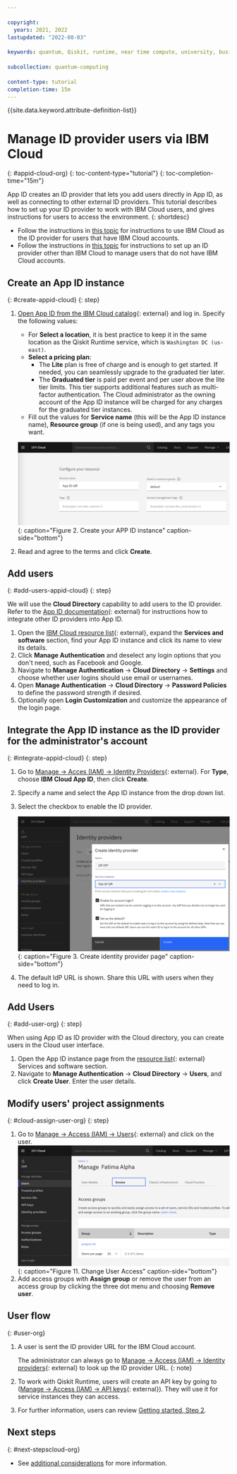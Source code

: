 ```yaml
---

copyright:
  years: 2021, 2022
lastupdated: "2022-08-03"

keywords: quantum, Qiskit, runtime, near time compute, university, business, organization, appid

subcollection: quantum-computing

content-type: tutorial
completion-time: 15m
---
```


{{site.data.keyword.attribute-definition-list}}

# Manage ID provider users via IBM Cloud
{: #appid-cloud-org}
{: toc-content-type="tutorial"}
{: toc-completion-time="15m"}

App ID creates an ID provider that lets you add users directly in App ID, as well as connecting to other external ID providers.  This tutorial describes how to set up your ID provider to work with IBM Cloud users, and gives instructions for users to access the environment.
{: shortdesc}

* Follow the instructions in [this topic](/docs/quantum-computing?topic=quantum-computing-cloud-provider-org) for instructions to use IBM Cloud as the ID provider for users that have IBM Cloud accounts.
* Follow the instructions in [this topic](/docs/quantum-computing?topic=quantum-computing-appid-org) for instructions to set up an ID provider other than IBM Cloud to manage users that do not have IBM Cloud accounts.

## Create an App ID instance
{: #create-appid-cloud}
{: step}

1. [Open App ID from the IBM Cloud catalog](https://cloud.ibm.com/catalog/services/app-id){: external} and log in.  Specify the following values:
    * For **Select a location**, it is best practice to keep it in the same location as the Qiskit Runtime service, which is `Washington DC (us-east)`.
    * **Select a pricing plan**:
       * The **Lite** plan is free of charge and is enough to get started. If needed, you can seamlessly upgrade to the graduated tier later.
       * The **Graduated tier** is paid per event and per user above the lite tier limits. This tier supports additional features such as multi-factor authentication. The Cloud administrator as the owning account of the App ID instance will be charged for any charges for the graduated tier instances.
    * Fill out the values for **Service name** (this will be the App ID instance name), **Resource group** (if one is being used), and any tags you want.

   ![Create App ID instance](images/org-guide-create-appid.png "Create App ID instance"){: caption="Figure 2. Create your APP ID instance" caption-side="bottom"}

2. Read and agree to the terms and click **Create**.

## Add users
{: #add-users-appid-cloud}
{: step}

We will use the **Cloud Directory** capability to add users to the ID provider.
Refer to the [App ID documentation](https://cloud.ibm.com/docs/appid){: external} for instructions how to integrate other ID providers into App ID.

1. Open the [IBM Cloud resource list](https://cloud.ibm.com/resources){: external}, expand the **Services and software** section, find your App ID instance and click its name to view its details.
2. Click **Manage Authentication** and deselect any login options that you don't need, such as Facebook and Google.
3. Navigate to **Manage Authentication** → **Cloud Directory** → **Settings** and choose whether user logins should use email or usernames.
4. Open **Manage Authentication** → **Cloud Directory** → **Password Policies** to define the password strength if desired.
5. Optionally open **Login Customization** and customize the appearance of the login page.

## Integrate the App ID instance as the ID provider for the administrator's account
{: #integrate-appid-cloud}
{: step}

1. Go to [Manage → Acces (IAM) → Identity Providers](https://cloud.ibm.com/iam/identity-providers){: external}. For **Type**, choose **IBM Cloud App ID**, then click **Create**.
2. Specify a name and select the App ID instance from the drop down list.
3. Select the checkbox to enable the ID provider.

   ![Create identity provider](images/org-guide-idp-reference.png "Create identity provider"){: caption="Figure 3. Create identity provider page" caption-side="bottom"}

4. The default IdP URL is shown.  Share this URL with users when they need to log in.

## Add Users
{: #add-user-org}
{: step}

When using App ID as ID provider with the Cloud directory, you can create users in the Cloud user interface.

1. Open the App ID instance page from the [resource list](https://cloud.ibm.com/resources){: external} Services and software section.
2. Navigate to **Manage Authentication** → **Cloud Directory** → **Users**, and click **Create User**. Enter the user details.

## Modify users' project assignments
{: #cloud-assign-user-org}
{: step}

1. Go to [Manage → Access (IAM) → Users](https://cloud.ibm.com/iam/users){: external} and click on the user.
   ![Change User Access](images/org-guide-manage-user.png "Change User Access"){: caption="Figure 11. Change User Access" caption-side="bottom"}
2. Add access groups with **Assign group** or remove the user from an access group by clicking the three dot menu and choosing **Remove user**.

## User flow
{: #user-org}

1. A user is sent the ID provider URL for the IBM Cloud account.

   The administrator can always go to [Manage → Access (IAM) → Identity providers](https://cloud.ibm.com/iam/identity-providers){: external} to look up the ID provider URL.
   {: note}

2. To work with Qiskit Runtime, users will create an API key by going to ([Manage → Access (IAM) → API keys](https://cloud.ibm.com/iam/apikeys){: external}).  They will use it for service instances they can access.
3. For further information, users can review [Getting started, Step 2](/docs/quantum-computing?topic=quantum-computing-quickstart#install-packages).

## Next steps
{: #next-stepscloud-org}

* See [additional considerations](/docs/quantum-computing?topic=quantum-computing-quickstart-org#steps-org#considerations-org) for more information.
